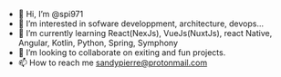 - 👋 Hi, I’m @spi971
- 👀 I’m interested in sofware developpment, architecture, devops...
- 🌱 I’m currently learning React(NexJs), VueJs(NuxtJs),  react Native, Angular, Kotlin, Python, Spring, Symphony
- 💞️ I’m looking to collaborate on exiting and fun projects.
- 📫 How to reach me sandypierre@protonmail.com

<!---
spi971/spi971 is a ✨ special ✨ repository because its `README.md` (this file) appears on your GitHub profile.
You can click the Preview link to take a look at your changes.
--->
